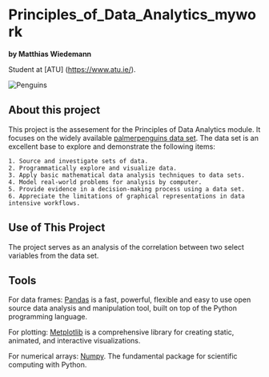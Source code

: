 # Principles_of_Data_Analytics_mywork

**by Matthias Wiedemann**

Student at [ATU] (https://www.atu.ie/).

![Penguins](https://allisonhorst.github.io/palmerpenguins/reference/figures/lter_penguins.png)


## About this project

This project is the assesement for the Principles of Data Analytics module. It focuses on the widely available [palmerpenguins data set](https://raw.githubusercontent.com/mwaskom/seaborn-data/master/penguins.csv).
The data set is an excellent base to explore and demonstrate the following items:

    1. Source and investigate sets of data.
    2. Programmatically explore and visualize data.
    3. Apply basic mathematical data analysis techniques to data sets.
    4. Model real-world problems for analysis by computer.
    5. Provide evidence in a decision-making process using a data set.
    6. Appreciate the limitations of graphical representations in data intensive workflows.


## Use of This Project

The project serves as an analysis of the correlation between two select variables from the data set. 


## Tools

For data frames: [Pandas](https://pandas.pydata.org/) is a fast, powerful, flexible and easy to use open source data analysis and manipulation tool, built on top of the Python programming language. 

For plotting: [Metplotlib](https://matplotlib.org/stable/) is a comprehensive library for creating static, animated, and interactive visualizations.

For numerical arrays: [Numpy](https://numpy.org/). The fundamental package for scientific computing with Python.